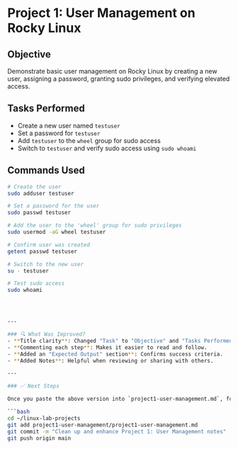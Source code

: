 # Project 1: User Management on Rocky Linux

## Objective
Demonstrate basic user management on Rocky Linux by creating a new user, assigning a password, granting sudo privileges, and verifying elevated access.

## Tasks Performed
- Create a new user named `testuser`
- Set a password for `testuser`
- Add `testuser` to the `wheel` group for sudo access
- Switch to `testuser` and verify sudo access using `sudo whoami`

## Commands Used

```bash
# Create the user
sudo adduser testuser

# Set a password for the user
sudo passwd testuser

# Add the user to the 'wheel' group for sudo privileges
sudo usermod -aG wheel testuser

# Confirm user was created
getent passwd testuser

# Switch to the new user
su - testuser

# Test sudo access
sudo whoami




---

### 🔍 What Was Improved?
- **Title clarity**: Changed "Task" to "Objective" and "Tasks Performed" to match professional style.
- **Commenting each step**: Makes it easier to read and follow.
- **Added an "Expected Output" section**: Confirms success criteria.
- **Added Notes**: Helpful when reviewing or sharing with others.

---

### ✅ Next Steps

Once you paste the above version into `project1-user-management.md`, follow with:

```bash
cd ~/linux-lab-projects
git add project1-user-management/project1-user-management.md
git commit -m "Clean up and enhance Project 1: User Management notes"
git push origin main

